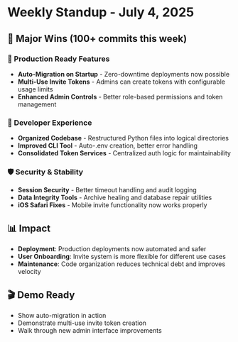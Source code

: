 # Weekly Standup - July 4, 2025

## 🎯 Major Wins (100+ commits this week)

### 🚀 Production Ready Features
- **Auto-Migration on Startup** - Zero-downtime deployments now possible
- **Multi-Use Invite Tokens** - Admins can create tokens with configurable usage limits
- **Enhanced Admin Controls** - Better role-based permissions and token management

### 🔧 Developer Experience 
- **Organized Codebase** - Restructured Python files into logical directories
- **Improved CLI Tool** - Auto-.env creation, better error handling
- **Consolidated Token Services** - Centralized auth logic for maintainability

### 🛡️ Security & Stability
- **Session Security** - Better timeout handling and audit logging
- **Data Integrity Tools** - Archive healing and database repair utilities
- **iOS Safari Fixes** - Mobile invite functionality now works properly

## 📊 Impact
- **Deployment**: Production deployments now automated and safer
- **User Onboarding**: Invite system is more flexible for different use cases
- **Maintenance**: Code organization reduces technical debt and improves velocity

## 🎬 Demo Ready
- Show auto-migration in action
- Demonstrate multi-use invite token creation
- Walk through new admin interface improvements